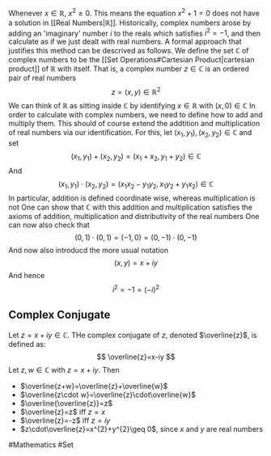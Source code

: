 Whenever $x\in\mathbb{R}$, $x^{2}\geq 0$. This means the equation $x^{2}+1=0$ does not have a solution in [[Real Numbers|$\mathbb{R}$]]. Historically, complex numbers arose by adding an 'imaginary' number $i$ to the reals which satisfies $i^{2}=-1$, and then calculate as if we just dealt with real numbers. A formal approach that justifies this method can be descrived as follows. We define the set $\mathbb{C}$ of complex numbers to be the [[Set Operations#Cartesian Product|cartesian product]] of $\mathbb{R}$ with itself. That is, a complex number $z\in\mathbb{C}$ is an ordered pair of real numbers
$$
z=(x,y)\in \mathbb{R}^{2}
$$
We can think of $\mathbb{R}$ as sitting inside $\mathbb{C}$ by identifying $x\in\mathbb{R}$ with $(x,0)\in\mathbb{C}$
In order to calculate with complex numbers, we need to define how to add and multiply them. This should of course extend the addtition and multiplication of real numbers via our identification. For this, let $(x_{1},y_{1}),(x_{2},y_{2})\in\mathbb{C}$ and set
$$
(x_{1},y_{1})+(x_{2},y_{2})=(x_{1}+x_{2},y_{1}+y_{2})\in \mathbb{C}
$$
And
$$
(x_{1},y_{1})\cdot(x_{2},y_{2})=(x_{1}x_{2}-y_{1}y_{2},x_{1}y_{2}+y_{1}x_{2})\in \mathbb{C}
$$
In particular, addition is defined coordinate wise, whereas multiplication is not
One can show that $\mathbb{C}$ with this addition and multiplication satisfies the axioms of addition, multiplication and distributivity of the real numbers
One can now also check that
$$
(0,1)\cdot(0,1)=(-1,0)=(0,-1)\cdot(0,-1)
$$
And now also introducd the more usual notation
$$
(x,y)=x+iy
$$
And hence
$$
i^{2}=-1=(-i)^{2}
$$
## Complex Conjugate
Let $z=x+iy\in\mathbb{C}$. THe complex conjugate of $z$, denoted $\overline{z}$, is defined as:
$$
\overline{z}=x-iy
$$
Let $z,w\in\mathbb{C}$ with $z=x+iy$. Then
- $\overline{z+w}=\overline{z}+\overline{w}$
- $\overline{z\cdot w}=\overline{z}\cdot\overline{w}$
- $\overline{\overline{z}}=z$
- $\overline{z}=z$ iff $z=x$
- $\overline{z}=-z$ iff $z=iy$
- $z\cdot\overline{z}=x^{2}+y^{2}\geq 0$, since $x$ and $y$ are real numbers

#Mathematics #Set 